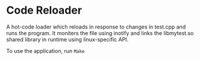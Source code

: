 # Code Reloader

A hot-code loader which reloads in response to changes in test.cpp and runs the program. It moniters the file using inotify
and links the libmytest.so shared library in runtime using linux-specific API.

To use the application, run ```Make```
